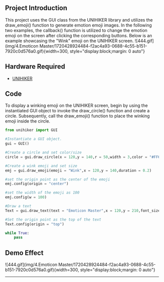## **Project Introduction**
This project uses the GUI class from the UNIHIKER library and utilizes the draw_emoji() function to generate emotion emoji images. In the following two examples, the callback() function is utilized to change the emotion emoji on the screen after clicking the corresponding buttons. Below is an example showcasing the "Wink" emoji on the UNIHIKER screen.
![444.gif](img/4.Emoticon Master/1720428924484-f2ac4a93-0688-4c55-b151-7920c0d576a0.gif){width=300, style="display:block;margin: 0 auto"} 

## **Hardware Required**

- [UNIHIKER](https://www.dfrobot.com/product-2691.html)  

## **Code**

To display a winking emoji on the UNIHIKER screen, begin by using the instantiated GUI object to invoke the draw_circle() function and create a circle. Subsequently, call the draw_emoji() function to place the winking emoji inside the circle.  


```python
from unihiker import GUI

#Instantiate a GUI object.
gui = GUI() 

#Create a circle and set color/size
circle = gui.draw_circle(x = 120,y = 140,r = 50,width = 3,color = "#FF6666") 

#Create a wink emoji and set size
emj = gui.draw_emoji(emoji = "Wink",x = 120,y = 140,duration = 0.2) 

#set the origin point as the center of the emoji
emj.config(origin = "center") 

#set the width of the emoji as 100
emj.config(w = 100) 

#Draw a text
Text = gui.draw_text(text = "Emoticon Master",x = 120,y = 210,font_size = 15, color = "#000000")

#Set the origin point as the top of the text
Text.config(origin = "top") 

while True:
    pass
```
## **Demo Effect**  

![444.gif](img/4.Emoticon Master/1720428924484-f2ac4a93-0688-4c55-b151-7920c0d576a0.gif){width=300, style="display:block;margin: 0 auto"}  

---  



